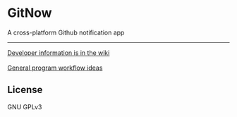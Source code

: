 # GitNow
A cross-platform Github notification app

***

[Developer information is in the wiki](https://github.com/devedge/GitNow/wiki)
<br><br>
[General program workflow ideas](https://github.com/devedge/GitNow/wiki/Ideas)

## License

GNU GPLv3

<!-- To run after cloning the repository: <br>
`npm install && npm start`
<br><br>
Currently under development (check wiki)
<br><br>
<b>Go to:</b>
* [Dev Notes](#dev-notes)
* [Program Flow](#program-flow)
* [Folder Organization](#folder-organization)



## Dev Notes

  * Using `electron.atom.io v1.0.1` (http://electron.atom.io/)
  * <b>Cross-platform notifications:</b> `node-notifier` (https://www.npmjs.com/package/node-notifier)
  * <b>Watch a repository:</b> `githubhook` (https://www.npmjs.com/package/githubhook)
  * Example electron-style application: `webtorrent.io` (https://webtorrent.io/)
  * Electron.io API & tutorial application (https://github.com/electron/electron-api-demos)
  * npm modules imported: `electron-prebuilt`, `node-notifier`
  
<br>

## Program Flow

  * When `npm start` is entered, the `main.js` is executed
  * `main.js` starts the application and displays the homepage, `views/main.html`

<br>

## Folder Organization

 <i>Home directory</i>
 * main.js <i>(Program start)</i>
 * package.json <i>(Information about the application)</i>
 * repo-watch
   * <i>(code for watching repositories)</i>
 * styling <i>(code for application styling)</i>
    - style.css <i>(custom stylesheet for the application)</i>
    - bootstrap <i>(bootstrap stylesheet stuff. optional, it's just here if we need to use something)</i>
    - jquery <i>(to make the stylesheets work)</i>
    - materialize <i>(the current application theme, but could be replaced)</i> -->


